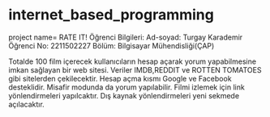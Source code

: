 # internet_based_programming  
project name= RATE IT!
Öğrenci Bilgileri:
Ad-soyad: Turgay Karademir 
Öğrenci No: 2211502227
Bölüm: Bilgisayar Mühendisliği(ÇAP)

Totalde 100 film içerecek kullanıcıların hesap açarak yorum yapabilmesine imkan sağlayan bir web sitesi.
Veriler IMDB,REDDIT ve ROTTEN TOMATOES gibi sitelerden çekilecektir.
Hesap açma kısmı Google ve Facebook desteklidir.
Misafir modunda da yorum yapılabilir.
Filmi izlemek için link yönlendirmeleri yapılcaktır.
Dış kaynak yönlendirmeleri yeni sekmede açılacaktır.
